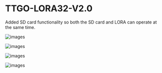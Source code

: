 # TTGO-LORA32-V2.0

Added SD card functionality so both the SD card and LORA can operate at the same time.

![images](https://github.com/LilyGO/TTGO-LORA32-V2.0/blob/master/images/T3_2_0.jpg)

![images](https://github.com/LilyGO/TTGO-LORA32-V2.0/blob/master/images/image4.jpg)

![images](https://github.com/LilyGO/TTGO-LORA32-V2.0/blob/master/images/image2.jpg)

![images](https://github.com/LilyGO/TTGO-LORA32-V2.0/blob/master/images/image3.jpg)
